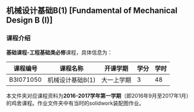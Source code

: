 ## 机械设计基础B(1) [Fundamental of Mechanical Design B (I)]

### 课程介绍

**基础课程-工程基础类必修**课程，具体信息为：

| 课程编号 | 课程名称 | 开课学期 | 学分 | 学时 |
| --- | --- | --- | --- | --- |
| B3I071050 | 机械设计基础B(1) | 大一上学期 | 3 | 48 |

本文件夹对应课程资料为**2016-2017学年第一学期**（即2016年9月至2017年1月）的鸡舍课程。作业文件夹中有当时的solidwork装配图作业。

